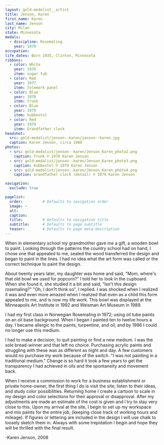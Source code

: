 ```yaml
---
layout: gold-medalist__artist
title: Jenson, Karen
first_name: Karen
last_name: Jenson
city: Milan
state: Minnesota
medals: 
  - discipline: Rosemaling
    year: 1979
occupation:
life_dates: Born 1935, Clinton, Minnesota
ribbons:
  - color: White
    year: 1976
    item: sugar tub
  - color: Red
    year: 1977
    item: Telemark panel
  - color: Blue
    year: 1978
    item: trunk
  - color: Blue
    year: 1979
    item: kubbestol
  - color: Red
    year: 1979
    item: Grandfather clock
headshot:
  src: gold-medalist/jenson--karen/jenson--karen.jpg
  caption: Karen Jenson, circa 1980
photos:
  - src: gold-medalist/jenson--karen/Jenson_Karen_photo2.png
    caption: Trunk © 1978 Karen Jenson
  - src: gold-medalist/jenson--karen/Jenson_Karen_photo3.png
    caption: Kubbestol © 1979 Karen Jenson
  - src: gold-medalist/jenson--karen/Jenson_Karen_photo4.png
    caption: Grandfather clock (detail) © 1979 Karen Jenson

navigation:
  exclude: true

pagelist:
  order:         # Defaults to navigation order  
  image: ~
  alt:
  caption:
  title:         # Defaults to navigation title
  subtitle:      # Defaults to page subtitle
  teaser:        # Defaults to page meta-description  
---
```

When in elementary school my grandmother gave me a gift, a wooden bowl to paint.  Looking through the patterns the country school had on hand, I chose one that appealed  to me, sealed the wood transferred the design and began to paint in the lines.  I had no idea what the art form was called or the correct technique to paint the design.

About twenty years later, my daughter was home and said, "Mom, where's that old bowl we used for popcorn?" I told her to look in the cupboard.  When she found it, she studied it a bit and said, "Isn't this design rosemaling?" "Oh, I don?t think so", I replied.  I was shocked when I realized it was and even more amazed when I realized that even as a child this form appealed to me, and is now my life work.  This bowl was displayed at the Minneapolis Art Institute in 1992 and Weisman Art Museum in 1989.

I had my first class in Norwegian Rosemaling in 1972; using oil tube paints on an oil base background.  When I began I painted ten to twelve hours a day. I became allergic to the paints, turpentine, and oil, and by 1986 I could no longer use this medium.

I had to make a decision, to quit painting or find a new medium.  I was the sole bread-winner and that left no choice.  Purchasing acrylic paints and struggling with these was as different as night and day.  A few customers would no purchase my work because of the switch.  "I was not painting in a traditional medium."  Change is so hard it took a few years to get the transparency I had achieved in oils and the spontaneity and movement back.

When I receive a commission to work for a business establishment or private home-owner, the first thing I do is visit the site; listen to their ideas, and study color possibilities.  Returning home I create a cartoon to scale in my design and color selections for their approval or disapproval.  After my adjustments are made an estimate of the cost is given and I try to stay very close to this.  Upon my arrival at the site, I begin to set up my workspace and mix paints for the entire job, (keeping close track of working hours and mileage).  If figures or lettering are included in the design I will use chalk to loosely sketch them in.  Always with some trepidation I begin and hope they will be thrilled with the final result.  

-Karen Jenson, 2008
